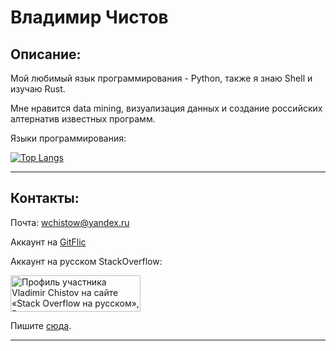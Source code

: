 # Владимир Чистов
## Описание:

Мой любимый язык программирования - Python, также я знаю Shell и изучаю Rust.

Мне нравится data mining, визуализация данных и создание российских алтернатив известных программ.

Языки программирования:

[![Top Langs](https://github-readme-stats-git-masterrstaa-rickstaa.vercel.app/api/top-langs/?username=wchistow&layout=compact)](https://github.com/anuraghazra/github-readme-stats)

---

## Контакты:

Почта: [wchistow@yandex.ru](mailto:wchistow@yandex.ru)

Аккаунт на [GitFlic](https://gitflic.ru/user/wchistow)

Аккаунт на русском StackOverflow:

<a href="https://ru.stackoverflow.com/users/507426/vladimir-chistov"><img src="https://ru.stackoverflow.com/users/flair/507426.png" width="208" height="58" alt="Профиль участника Vladimir Chistov на сайте &#171;Stack Overflow на русском&#187;, Вопросы и ответы для программистов" title="Профиль участника Vladimir Chistov на сайте &#171;Stack Overflow на русском&#187;, Вопросы и ответы для программистов"></a>

Пишите [сюда](https://github.com/wchistow/wchistow/discussions/1).

---
